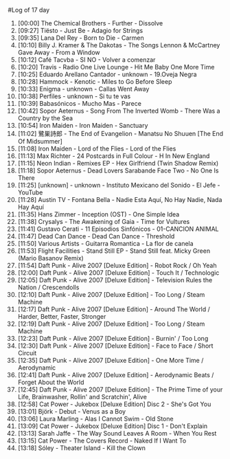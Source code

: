 #Log of 17 day

1. [00:00] The Chemical Brothers - Further - Dissolve
1. [09:27] Tiësto - Just Be - Adagio for Strings
1. [09:35] Lana Del Rey - Born to Die - Carmen
1. [10:10] Billy J. Kramer & The Dakotas - The Songs Lennon & McCartney Gave Away - From a Window
1. [10:12] Café Tacvba - SI NO - Volver a comenzar
1. [10:20] Travis - Radio One Live Lounge - Hit Me Baby One More Time
1. [10:25] Eduardo Arellano Cantador - unknown - 19.Oveja Negra
1. [10:28] Hammock - Kenotic - Miles to Go Before Sleep
1. [10:33] Enigma - unknown - Callas Went Away
1. [10:38] Perfiles - unknown - Si tu te vas
1. [10:39] Babasónicos - Mucho Mas - Parece
1. [10:42] Sopor Aeternus - Song From The Inverted Womb - There Was a Country by the Sea
1. [10:54] Iron Maiden - Iron Maiden - Sanctuary
1. [11:02] 鷺巣詩郎 - The End of Evangelion - Manatsu No Shuuen [The End Of Midsummer]
1. [11:08] Iron Maiden - Lord of the Flies - Lord of the Flies
1. [11:13] Max Richter - 24 Postcards in Full Colour - H In New England
1. [11:15] Neon Indian - Remixes EP - Hex Girlfriend (Twin Shadow Remix)
1. [11:18] Sopor Aeternus - Dead Lovers Sarabande Face Two - No One Is There
1. [11:25] [unknown] - unknown - Instituto Mexicano del Sonido - El Jefe - YouTube
1. [11:28] Austin TV - Fontana Bella - Nadie Esta Aquí, No Hay Nadie, Nada Hay Aquí
1. [11:35] Hans Zimmer - Inception (OST) - One Simple Idea
1. [11:38] Crysalys - The Awakening of Gaia - Time for Vultures
1. [11:41] Gustavo Cerati - 11 Episodios Sinfónicos - 01-CANCION ANIMAL
1. [11:47] Dead Can Dance - Dead Can Dance - Threshold
1. [11:50] Various Artists - Guitarra Romantica - La flor de canela
1. [11:53] Flight Facilities - Stand Still EP - Stand Still feat. Micky Green (Mario Basanov Remix)
1. [11:54] Daft Punk - Alive 2007 [Deluxe Edition] - Robot Rock / Oh Yeah
1. [12:00] Daft Punk - Alive 2007 [Deluxe Edition] - Touch It / Technologic
1. [12:05] Daft Punk - Alive 2007 [Deluxe Edition] - Television Rules the Nation / Crescendolls
1. [12:10] Daft Punk - Alive 2007 [Deluxe Edition] - Too Long / Steam Machine
1. [12:17] Daft Punk - Alive 2007 [Deluxe Edition] - Around The World / Harder, Better, Faster, Stronger
1. [12:19] Daft Punk - Alive 2007 [Deluxe Edition] - Too Long / Steam Machine
1. [12:23] Daft Punk - Alive 2007 [Deluxe Edition] - Burnin' / Too Long
1. [12:30] Daft Punk - Alive 2007 [Deluxe Edition] - Face to Face / Short Circuit
1. [12:35] Daft Punk - Alive 2007 [Deluxe Edition] - One More Time / Aerodynamic
1. [12:41] Daft Punk - Alive 2007 [Deluxe Edition] - Aerodynamic Beats / Forget About the World
1. [12:45] Daft Punk - Alive 2007 [Deluxe Edition] - The Prime Time of your Life, Brainwasher, Rollin' and Scratchin', Alive
1. [12:58] Cat Power - Jukebox [Deluxe Edition] Disc 2 - She's Got You
1. [13:01] Björk - Debut - Venus as a Boy
1. [13:06] Laura Marling - Alas I Cannot Swim - Old Stone
1. [13:09] Cat Power - Jukebox [Deluxe Edition] Disc 1 - Don't Explain
1. [13:13] Sarah Jaffe - The Way Sound Leaves A Room - When You Rest
1. [13:15] Cat Power - The Covers Record - Naked If I Want To
1. [13:18] Sóley - Theater Island - Kill the Clown
